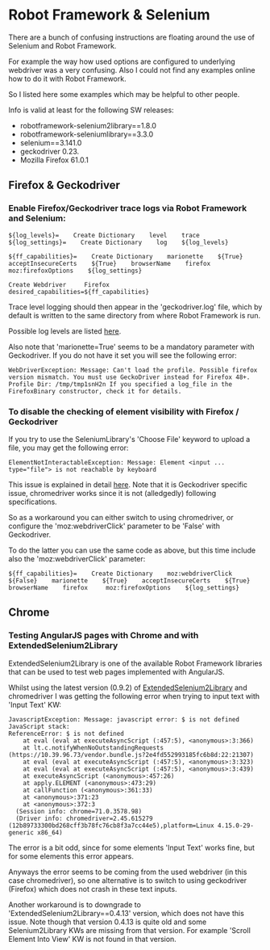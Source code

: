 # Robot Framework & Selenium

There are a bunch of confusing instructions are floating around the use of Selenium and Robot Framework. 

For example the way how used options are configured to underlying webdriver was a very confusing. Also I could not find any examples online how to do it with Robot Framework.

So I listed here some examples which may be helpful to other people.

Info is valid at least for the following SW releases:
- robotframework-selenium2library==1.8.0
- robotframework-seleniumlibrary==3.3.0
- selenium==3.141.0
- geckodriver 0.23.
- Mozilla Firefox 61.0.1

## Firefox & Geckodriver 
### Enable Firefox/Geckodriver trace logs via Robot Framework and Selenium:
```
${log_levels}=    Create Dictionary    level    trace
${log_settings}=    Create Dictionary    log    ${log_levels}

${ff_capabilities}=    Create Dictionary    marionette    ${True}    acceptInsecureCerts    ${True}    browserName    firefox     moz:firefoxOptions    ${log_settings}

Create Webdriver     Firefox     desired_capabilities=${ff_capabilities}
```
Trace level logging should then appear in the 'geckodriver.log' file, which by default is written to the same directory from where Robot Framework is run.

Possible log levels are listed [here](https://firefox-source-docs.mozilla.org/testing/geckodriver/geckodriver/TraceLogs.html).

Also note that 'marionette=True' seems to be a mandatory parameter with Geckodriver. If you do not have it set you will see the following error:
```
WebDriverException: Message: Can't load the profile. Possible firefox version mismatch. You must use GeckoDriver instead for Firefox 48+. Profile Dir: /tmp/tmp1snH2n If you specified a log_file in the FirefoxBinary constructor, check it for details.
```

### To disable the checking of element visibility with Firefox / Geckodriver

If you try to use the SeleniumLibrary's 'Choose File' keyword to upload a file, you may get the following error:
```
ElementNotInteractableException: Message: Element <input ... type="file"> is not reachable by keyboard
```
This issue is explained in detail [here](https://github.com/mozilla/geckodriver/issues/1173). Note that it is Geckodriver specific issue, chromedriver works since it is not (alledgedly) following specifications.

So as a workaround you can either switch to using chromedriver, or configure the 'moz:webdriverClick' parameter to be 'False' with Geckodriver. 

To do the latter you can use the same code as above,  but this time include also the 'moz:webdriverClick' parameter:
```
${ff_capabilities}=    Create Dictionary    moz:webdriverClick    ${False}    marionette    ${True}    acceptInsecureCerts    ${True}    browserName    firefox     moz:firefoxOptions    ${log_settings}        
```

## Chrome 

### Testing AngularJS pages with Chrome and with ExtendedSelenium2Library

ExtendedSelenium2Library is one of the available Robot Framework libraries that can be used to test web pages implemented with AngularJS.

Whilst using the latest version (0.9.2) of [ExtendedSelenium2Library](https://pypi.org/project/robotframework-extendedselenium2library/) and chromedriver I was getting the following error when trying to input text with 'Input Text' KW:

```
JavascriptException: Message: javascript error: $ is not defined
JavaScript stack:
ReferenceError: $ is not defined
    at eval (eval at executeAsyncScript (:457:5), <anonymous>:3:366)
    at lt.c.notifyWhenNoOutstandingRequests (https://10.39.96.73/vendor.bundle.js?2e4fd552993185fc6b8d:22:21307)
    at eval (eval at executeAsyncScript (:457:5), <anonymous>:3:323)
    at eval (eval at executeAsyncScript (:457:5), <anonymous>:3:439)
    at executeAsyncScript (<anonymous>:457:26)
    at apply.ELEMENT (<anonymous>:473:29)
    at callFunction (<anonymous>:361:33)
    at <anonymous>:371:23
    at <anonymous>:372:3
  (Session info: chrome=71.0.3578.98)
  (Driver info: chromedriver=2.45.615279 (12b89733300bd268cff3b78fc76cb8f3a7cc44e5),platform=Linux 4.15.0-29-generic x86_64)
```
The error is a bit odd, since for some elements 'Input Text' works fine, but for some elements this error appears.

Anyways the error seems to be coming from the used webdriver (in this case chromedriver), so one alternative is to switch to using geckodriver (Firefox) which does not crash in these text inputs. 

Another workaround is to downgrade to 'ExtendedSelenium2Library==0.4.13' version, which does not have this issue. Note though that version 0.4.13 is quite old and some Selenium2Library KWs are missing from that version. For example 'Scroll Element Into View' KW is not found in that version.

